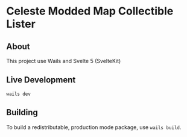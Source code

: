# Celeste Modded Map Collectible Lister

## About

This project use Wails and Svelte 5 (SvelteKit)

## Live Development

`wails dev`

## Building

To build a redistributable, production mode package, use `wails build`.
